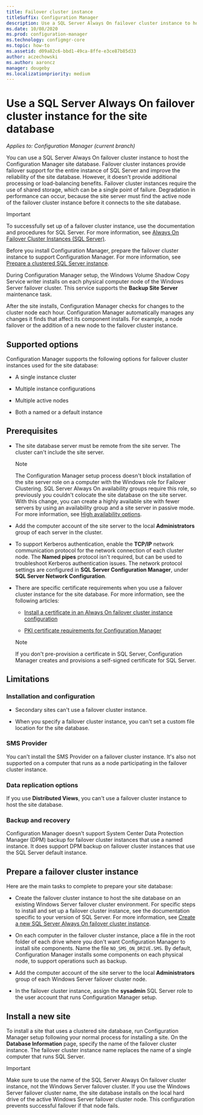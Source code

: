```yaml
---
title: Failover cluster instance
titleSuffix: Configuration Manager
description: Use a SQL Server Always On failover cluster instance to host the Configuration Manager site database
ms.date: 10/08/2020
ms.prod: configuration-manager
ms.technology: configmgr-core
ms.topic: how-to
ms.assetid: d09a82c6-bbd1-49ca-8ffe-e3ce87b85d33
author: aczechowski
ms.author: aaroncz
manager: dougeby
ms.localizationpriority: medium
---
```


# Use a SQL Server Always On failover cluster instance for the site database

*Applies to: Configuration Manager (current branch)*

You can use a SQL Server Always On failover cluster instance to host the Configuration Manager site database. Failover cluster instances provide failover support for the entire instance of SQL Server and improve the reliability of the site database. However, it doesn't provide additional processing or load-balancing benefits. Failover cluster instances require the use of shared storage, which can be a single point of failure. Degradation in performance can occur, because the site server must find the active node of the failover cluster instance before it connects to the site database.

> [!IMPORTANT]
> To successfully set up of a failover cluster instance, use the documentation and procedures for SQL Server. For more information, see [Always On Failover Cluster Instances (SQL Server)](/sql/sql-server/failover-clusters/windows/always-on-failover-cluster-instances-sql-server).

Before you install Configuration Manager, prepare the failover cluster instance to support Configuration Manager. For more information, see [Prepare a clustered SQL Server instance](#bkmk_prepare).

During Configuration Manager setup, the Windows Volume Shadow Copy Service writer installs on each physical computer node of the Windows Server failover cluster. This service supports the **Backup Site Server** maintenance task.

After the site installs, Configuration Manager checks for changes to the cluster node each hour. Configuration Manager automatically manages any changes it finds that affect its component installs. For example, a node failover or the addition of a new node to the failover cluster instance.

## Supported options

Configuration Manager supports the following options for failover cluster instances used for the site database:

- A single instance cluster

- Multiple instance configurations

- Multiple active nodes

- Both a named or a default instance

## Prerequisites

- The site database server must be remote from the site server. The cluster can't include the site server.

    > [!NOTE]
    > The Configuration Manager setup process doesn't block installation of the site server role on a computer with the Windows role for Failover Clustering. SQL Server Always On availability groups require this role, so previously you couldn't colocate the site database on the site server. With this change, you can create a highly available site with fewer servers by using an availability group and a site server in passive mode. For more information, see [High availability options](high-availability-options.md). <!--3607761, fka 1359132-->

- Add the computer account of the site server to the local **Administrators** group of each server in the cluster.

- To support Kerberos authentication, enable the **TCP/IP** network communication protocol for the network connection of each cluster node. The **Named pipes** protocol isn't required, but can be used to troubleshoot Kerberos authentication issues. The network protocol settings are configured in **SQL Server Configuration Manager**, under **SQL Server Network Configuration**.

- There are specific certificate requirements when you use a failover cluster instance for the site database. For more information, see the following articles:

  - [Install a certificate in an Always On failover cluster instance configuration](/sql/database-engine/configure-windows/manage-certificates#provision-failover-cluster-cert)

  - [PKI certificate requirements for Configuration Manager](../../../plan-design/network/pki-certificate-requirements.md#pki-certificates-for-servers)

  > [!NOTE]
  > If you don't pre-provision a certificate in SQL Server, Configuration Manager creates and provisions a self-signed certificate for SQL Server.<!-- 7099499 -->

## Limitations

### Installation and configuration

- Secondary sites can't use a failover cluster instance.

- When you specify a failover cluster instance, you can't set a custom file location for the site database.

### SMS Provider

You can't install the SMS Provider on a failover cluster instance. It's also not supported on a computer that runs as a node participating in the failover cluster instance.

### Data replication options

If you use **Distributed Views**, you can't use a failover cluster instance to host the site database.

### Backup and recovery

Configuration Manager doesn't support System Center Data Protection Manager (DPM) backup for failover cluster instances that use a named instance. It does support DPM backup on failover cluster instances that use the SQL Server default instance.

## <a name="bkmk_prepare"></a> Prepare a failover cluster instance

Here are the main tasks to complete to prepare your site database:

- Create the failover cluster instance to host the site database on an existing Windows Server failover cluster environment. For specific steps to install and set up a failover cluster instance, see the documentation specific to your version of SQL Server. For more information, see [Create a new SQL Server Always On failover cluster instance](/sql/sql-server/failover-clusters/install/create-a-new-sql-server-failover-cluster-setup).

- On each computer in the failover cluster instance, place a file in the root folder of each drive where you don't want Configuration Manager to install site components. Name the file `NO_SMS_ON_DRIVE.SMS`. By default, Configuration Manager installs some components on each physical node, to support operations such as backup.

- Add the computer account of the site server to the local **Administrators** group of each Windows Server failover cluster node.

- In the failover cluster instance, assign the **sysadmin** SQL Server role to the user account that runs Configuration Manager setup.

## Install a new site

To install a site that uses a clustered site database, run Configuration Manager setup following your normal process for installing a site. On the **Database Information** page, specify the name of the failover cluster instance. The failover cluster instance name replaces the name of a single computer that runs SQL Server.

> [!IMPORTANT]
> Make sure to use the name of the SQL Server Always On failover cluster instance, not the Windows Server failover cluster. If you use the Windows Server failover cluster name, the site database installs on the local hard drive of the active Windows Server failover cluster node. This configuration prevents successful failover if that node fails.
